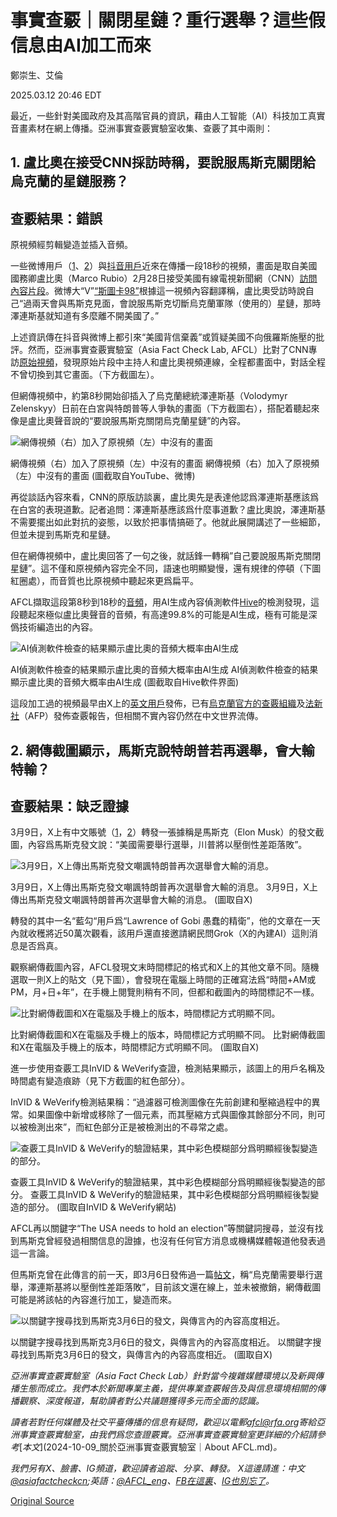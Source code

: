 # 事實查覈｜關閉星鏈？重行選舉？這些假信息由AI加工而來

鄭崇生、艾倫

2025.03.12 20:46 EDT

最近，一些針對美國政府及其高階官員的資訊，藉由人工智能（AI）科技加工真實音畫素材在網上傳播。亞洲事實查覈實驗室收集、查覈了其中兩則：

## 1. 盧比奧在接受CNN採訪時稱，要說服馬斯克關閉給烏克蘭的星鏈服務？

## 查覈結果：錯誤

原視頻經剪輯變造並插入音頻。

一些微博用戶（[1](https://archive.ph/D9kaV)、[2](https://archive.ph/wip/dn2lA)）與[抖音用戶](https://v.douyin.com/i5qSyUUB/)近來在傳播一段18秒的視頻，畫面是取自美國國務卿盧比奧（Marco Rubio）2月28日接受美國有線電視新聞網（CNN）[訪問內容片段](https://www.cnn.com/2025/02/28/politics/rubio-zelensky-apology-trump-cnntv/index.html)。微博大“V”[“斯圖卡98”](https://archive.ph/D9kaV)根據這一視頻內容翻譯稱，盧比奧受訪時說自己“過兩天會與馬斯克見面，會說服馬斯克切斷烏克蘭軍隊（使用的）星鏈，那時澤連斯基就知道有多麼離不開美國了。”

上述資訊傳在抖音與微博上都引來“美國背信棄義”或質疑美國不向俄羅斯施壓的批評。然而，亞洲事實查覈實驗室（Asia Fact Check Lab, AFCL）比對了CNN專訪[原始視頻](https://youtube.com/shorts/Yva8nhDsP0c?si=zYTj3PGAu-QrO1ti)，發現原始片段中主持人和盧比奧視頻連線，全程都畫面中，對話全程不曾切換到其它畫面。（下方截圖左）。

但網傳視頻中，約第8秒開始卻插入了烏克蘭總統澤連斯基（Volodymyr Zelenskyy）日前在白宮與特朗普等人爭執的畫面（下方截圖右），搭配着聽起來像是盧比奧聲音說的“要說服馬斯克關閉烏克蘭星鏈”的內容。

![網傳視頻（右）加入了原視頻（左）中沒有的畫面](images/6Y6267OSEVHV7B4DOMYXQIUZDA.PNG)

網傳視頻（右）加入了原視頻（左）中沒有的畫面 網傳視頻（右）加入了原視頻（左）中沒有的畫面 (圖截取自YouTube、微博)

再從談話內容來看，CNN的原版訪談裏，盧比奧先是表達他認爲澤連斯基應該爲在白宮的表現道歉。記者追問：澤連斯基應該爲什麼事道歉？盧比奧說，澤連斯基不需要擺出如此對抗的姿態，以致於把事情搞砸了。他就此展開講述了一些細節，但並未提到馬斯克和星鏈。

但在網傳視頻中，盧比奧回答了一句之後，就話鋒一轉稱”自己要說服馬斯克關閉星鏈”。這不僅和原視頻內容完全不同，語速也明顯變慢，還有規律的停頓（下圖紅圈處），而音質也比原視頻中聽起來更爲扁平。

AFCL擷取這段第8秒到18秒的[音頻](https://drive.google.com/file/d/1oFApUyRg9yWJnh6rU0B5RgaPKOn0x8na/view?usp=sharing)，用AI生成內容偵測軟件[Hive](https://hivemoderation.com/ai-generated-content-detection)的檢測發現，這段聽起來極似盧比奧聲音的音頻，有高達99.8%的可能是AI生成，極有可能是深僞技術編造出的內容。

![AI偵測軟件檢查的結果顯示盧比奧的音頻大概率由AI生成](images/Y4NLQVWD6RETBPDAZQKUJUT2LA.PNG)

AI偵測軟件檢查的結果顯示盧比奧的音頻大概率由AI生成 AI偵測軟件檢查的結果顯示盧比奧的音頻大概率由AI生成 (圖截取自Hive軟件界面)

這段加工過的視頻最早由X上的[英文用戶](https://archive.ph/KCs91)發佈，已有[烏克蘭官方的查覈組織](https://x.com/CforCD/status/1896893386323628172)及[法新社](https://factcheck.afp.com/doc.afp.com.36ZP828)（AFP）發佈查覈報告，但相關不實內容仍然在中文世界流傳。

## 2. 網傳截圖顯示，馬斯克說特朗普若再選舉，會大輸特輸？

## 查覈結果：缺乏證據

3月9日，X上有中文賬號（[1](https://x.com/lawrenc09874431/status/1898558837713420736?s=46&t=OcwRl26KwGrlCoefgaqyvw)，[2](https://x.com/wanjunxie/status/1898719028337660047)）轉發一張據稱是馬斯克（Elon Musk）的發文截圖，內容爲馬斯克發文說：“美國需要舉行選舉，川普將以壓倒性差距落敗”。

![3月9日，X上傳出馬斯克發文嘲諷特朗普再次選舉會大輸的消息。](images/EIZ3SVEQEJE4RAIBA5NITAQA7Q.jpg)

3月9日，X上傳出馬斯克發文嘲諷特朗普再次選舉會大輸的消息。 3月9日，X上傳出馬斯克發文嘲諷特朗普再次選舉會大輸的消息。 (圖取自X)

轉發的其中一名“藍勾“用戶爲“Lawrence of Gobi 愚蠢的精衛”，他的文章在一天內就收穫將近50萬次觀看，該用戶還直接邀請網民問Grok（X的內建AI）這則消息是否爲真。

觀察網傳截圖內容，AFCL發現文末時間標記的格式和X上的其他文章不同。隨機選取一則X上的貼文（見下圖），會發現在電腦上時間的正確寫法爲“時間+AM或PM，月+日+年”，在手機上閱覽則稍有不同，但都和截圖內的時間標記不一樣。

![比對網傳截圖和X在電腦及手機上的版本，時間標記方式明顯不同。](images/DPNRBIY7KNFLHFSI4BK4I226LM.jpg)

比對網傳截圖和X在電腦及手機上的版本，時間標記方式明顯不同。 比對網傳截圖和X在電腦及手機上的版本，時間標記方式明顯不同。 (圖取自X)

進一步使用查覈工具InVID & WeVerify查證，檢測結果顯示，該圖上的用戶名稱及時間處有變造痕跡（見下方截圖的紅色部分）。

InVID & WeVerify檢測結果稱：“過濾器可檢測圖像在先前創建和壓縮過程中的異常。如果圖像中新增或移除了一個元素，而其壓縮方式與圖像其餘部分不同，則可以被檢測出來”，而紅色部分正是被檢測出的不尋常之處。

![查覈工具InVID & WeVerify的驗證結果，其中彩色模糊部分爲明顯經後製變造的部分。](images/X77DVSA55RHPZHAL6GJI3XQVBE.jpg)

查覈工具InVID & WeVerify的驗證結果，其中彩色模糊部分爲明顯經後製變造的部分。 查覈工具InVID & WeVerify的驗證結果，其中彩色模糊部分爲明顯經後製變造的部分。 (圖取自InVID & WeVerify網站)

AFCL再以關鍵字“The USA needs to hold an election”等關鍵詞搜尋，並沒有找到馬斯克曾經發過相關信息的證據，也沒有任何官方消息或機構媒體報道他發表過這一言論。

但馬斯克曾在此傳言的前一天，即3月6日發佈過一篇[帖文](https://x.com/elonmusk/status/1897670662325461160?ref_src=twsrc%5Etfw%7Ctwcamp%5Etweetembed%7Ctwterm%5E1897670662325461160%7Ctwgr%5E750fd5a8d60f54cca19e75164924f5dd8c20b63d%7Ctwcon%5Es1_&ref_url=https%3A%2F%2Fleadstories.com%2Fhoax-alert%2F2025%2F03%2Ffact-check-elon-usa-needs-to-hold-election-trump-lose-by-a-landslide.html)，稱“烏克蘭需要舉行選舉，澤連斯基將以壓倒性差距落敗”，目前該文還在線上，並未被撤銷，網傳截圖可能是將該帖的內容進行加工，變造而來。

![以關鍵字搜尋找到馬斯克3月6日的發文，與傳言內的內容高度相近。](images/4ILHVFBLYBEFJLAJEQ6Q4JK324.jpg)

以關鍵字搜尋找到馬斯克3月6日的發文，與傳言內的內容高度相近。 以關鍵字搜尋找到馬斯克3月6日的發文，與傳言內的內容高度相近。 (圖取自X)

*亞洲事實查覈實驗室（Asia Fact Check Lab）針對當今複雜媒體環境以及新興傳播生態而成立。我們本於新聞專業主義，提供專業查覈報告及與信息環境相關的傳播觀察、深度報道，幫助讀者對公共議題獲得多元而全面的認識。*

*讀者若對任何媒體及社交平臺傳播的信息有疑問，歡迎以電郵*[*afcl@rfa.org*](mailto:afcl@rfa.org)*寄給亞洲事實查覈實驗室，由我們爲您查證覈實。亞洲事實查覈實驗室更詳細的介紹請參考*[*本文*](2024-10-09_關於亞洲事實查覈實驗室｜About AFCL.md)*。*

*我們另有X、臉書、IG頻道，歡迎讀者追蹤、分享、轉發。 X這邊請進：中文*[*@asiafactcheckcn*](https://twitter.com/asiafactcheckcn)*;英語：*[*@AFCL\_eng*](https://twitter.com/AFCL_eng)*、*[*FB在這裏*](https://www.facebook.com/asiafactchecklabcn)*、*[*IG也別忘了*](https://www.instagram.com/asiafactchecklab/)*。*



[Original Source](https://www.rfa.org/mandarin/shishi-hecha/2025/03/13/fact-check-ai-generated-us-fake-news/)